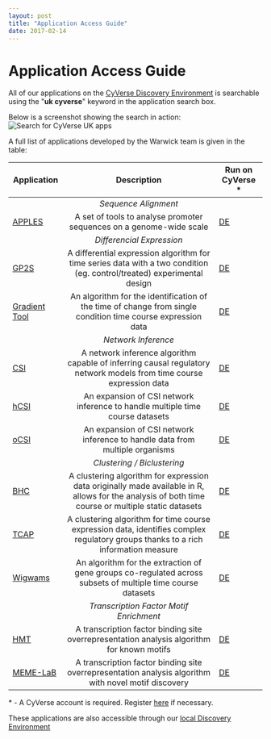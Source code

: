 ```yaml
---
layout: post
title: "Application Access Guide"
date: 2017-02-14
---
```


# Application Access Guide

All of our applications on the [CyVerse Discovery Environment](https://de.cyverse.org/) is searchable using the "**uk cyverse**" keyword in the application search box.

Below is a screenshot showing the search in action:
![Search for CyVerse UK apps](https://cyversewarwick.github.io/images/Search_Apps.png)

A full list of applications developed by the Warwick team is given in the table:

| Application | Description | Run on CyVerse \* |
| --- | :---: | --- |
|  | *Sequence Alignment* |  |
| [APPLES](https://github.com/cyversewarwick/apples) | A set of tools to analyse promoter sequences on a genome-wide scale| [DE](https://de.cyverse.org/de/?type=apps&app-id=d99ca952-dbe2-11e6-9e37-0242ac120003) |
|  | *Differencial Expression* |  |
| [GP2S](https://github.com/cyversewarwick/gp2s) | A differential expression algorithm for time series data with a two condition (eg. control/treated) experimental design | [DE](https://de.cyverse.org/de/?type=apps&app-id=655a8432-7432-11e6-a6f8-0242ac120003) |
| [Gradient Tool](https://github.com/cyversewarwick/gradienttool) | An algorithm for the identification of the time of change from single condition time course expression data | [DE](https://de.cyverse.org/de/?type=apps&app-id=11d9f454-78d4-11e6-9314-0242ac120003) |
|  | *Network Inference* |  |
| [CSI](https://github.com/cyversewarwick/csi) | A network inference algorithm capable of inferring causal regulatory network models from time course expression data | [DE](https://de.cyverse.org/de/?type=apps&app-id=12659e20-1c39-11e6-8842-0242ac120003) |
| [hCSI](https://github.com/cyversewarwick/hcsi) | An expansion of CSI network inference to handle multiple time course datasets | [DE](https://de.cyverse.org/de/?type=apps&app-id=ae88f3b0-1c3e-11e6-b0d6-0242ac120003) |
| [oCSI](https://github.com/cyversewarwick/ocsi) | An expansion of CSI network inference to handle data from multiple organisms | [DE](https://de.cyverse.org/de/?type=apps&app-id=429173d2-1c46-11e6-aaba-0242ac120003) |
|  | *Clustering / Biclustering* |  |
| [BHC](https://github.com/cyversewarwick/bhc) | A clustering algorithm for expression data originally made available in R, allows for the analysis of both time course or multiple static datasets | [DE](https://de.cyverse.org/de/?type=apps&app-id=1e03e32e-4e87-11e6-bd1d-0242ac120003) |
| [TCAP](https://github.com/cyversewarwick/tcap) | A clustering algorithm for time course expression data, identifies complex regulatory groups thanks to a rich information measure | [DE](https://de.cyverse.org/de/?type=apps&app-id=d874c350-ad90-11e6-a854-0242ac120003) |
| [Wigwams](https://github.com/cyversewarwick/wigwams) | An algorithm for the extraction of gene groups co-regulated across subsets of multiple time course datasets | [DE](https://de.cyverse.org/de/?type=apps&app-id=d5d04224-1cf8-11e6-81c4-0242ac120003) |
|  | *Transcription Factor Motif Enrichment* |  |
| [HMT](https://github.com/cyversewarwick/hmt) | A transcription factor binding site overrepresentation analysis algorithm for known motifs | [DE](https://de.cyverse.org/de/?type=apps&app-id=818d8ce0-5e4c-11e6-ac0d-0242ac120003) |
| [MEME-LaB](https://github.com/cyversewarwick/meme_lab) | A transcription factor binding site overrepresentation analysis algorithm with novel motif discovery | [DE](https://de.cyverse.org/de/?type=apps&app-id=b781fc48-8edd-11e6-b4ab-0242ac120003) |

\* - A CyVerse account is required. Register [here](https://user.cyverse.org/) if necessary.

These applications are also accessible through our [local Discovery Environment](https://cyverse.warwick.ac.uk/de)
